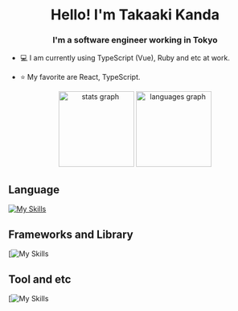 <h1 align="center">Hello! I'm Takaaki Kanda</h1>

<h3 align="center">I'm a software engineer working in Tokyo</h3>

- 💻 I am currently using TypeScript (Vue), Ruby and etc at work.

- ⭐️ My favorite are React, TypeScript.

<div align="center">
  <img src="https://github-readme-stats.vercel.app/api?username=kandalog&hide_title=false&hide_rank=false&show_icons=true&include_all_commits=true&count_private=true&disable_animations=false&theme=dracula&locale=en&hide_border=false&order=1" height="150" alt="stats graph"  />
  <img src="https://github-readme-stats.vercel.app/api/top-langs?username=kandalog&locale=en&hide_title=false&layout=compact&card_width=320&langs_count=5&theme=vue-dark&hide_border=false&order=2" height="150" alt="languages graph"  />
</div>

## Language
  
[![My Skills](https://skillicons.dev/icons?i=js,ts,ruby,python,php)](https://skillicons.dev)
## Frameworks and Library
[![My Skills](https://skillicons.dev/icons?i=react,next,vue,nodejs,express,rails,laravel)
## Tool and etc
[![My Skills](https://skillicons.dev/icons?i=docker,mysql,git,github,linux,elasticsearch,aws,vscode,figma)

